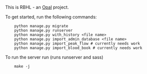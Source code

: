 This is RBHL - an [Opal](https://github.com/openhealthcare/opal) project.

To get started, run the following commands:

```
    python manage.py migrate
    python manage.py runserver
    python manage.py with_history <file name>
    python manage.py import_admin_database <file name>
    python manage.py import_peak_flow # currently needs work
    python manage.py import_blood_book # currently needs work
```

To run the server run (runs runserver and sass)
```
    make -j
```
